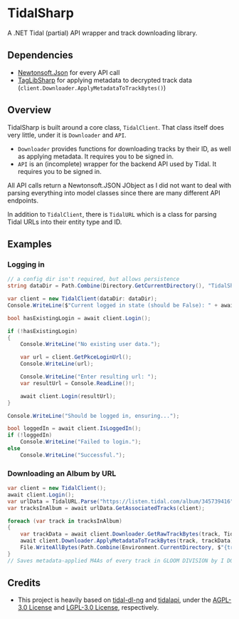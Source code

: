 # TidalSharp

A .NET Tidal (partial) API wrapper and track downloading library.

## Dependencies
- [Newtonsoft.Json](https://www.nuget.org/packages/Newtonsoft.Json) for every API call
- [TagLibSharp](https://www.nuget.org/packages/TagLibSharp) for applying metadata to decrypted track data (`client.Downloader.ApplyMetadataToTrackBytes()`)

## Overview
TidalSharp is built around a core class, `TidalClient`. That class itself does very little, under it is `Downloader` and `API`.
- `Downloader` provides functions for downloading tracks by their ID, as well as applying metadata. It requires you to be signed in.
- `API` is an (incomplete) wrapper for the backend API used by Tidal. It requires you to be signed in.

All API calls return a Newtonsoft.JSON JObject as I did not want to deal with parsing everything into model classes since there are many different API endpoints.

In addition to `TidalClient`, there is `TidalURL` which is a class for parsing Tidal URLs into their entity type and ID.

## Examples

### Logging in
```cs
// a config dir isn't required, but allows persistence
string dataDir = Path.Combine(Directory.GetCurrentDirectory(), "TidalSharpData");

var client = new TidalClient(dataDir: dataDir);
Console.WriteLine($"Current logged in state (should be False): " + await client.IsLoggedIn());

bool hasExistingLogin = await client.Login();

if (!hasExistingLogin)
{
    Console.WriteLine("No existing user data.");

    var url = client.GetPkceLoginUrl();
    Console.WriteLine(url);

    Console.WriteLine("Enter resulting url: ");
    var resultUrl = Console.ReadLine()!;

    await client.Login(resultUrl);
}

Console.WriteLine("Should be logged in, ensuring...");

bool loggedIn = await client.IsLoggedIn();
if (!loggedIn)
    Console.WriteLine("Failed to login.");
else
    Console.WriteLine("Successful.");
```

### Downloading an Album by URL
```cs
var client = new TidalClient();
await client.Login();
var urlData = TidalURL.Parse("https://listen.tidal.com/album/345739416");
var tracksInAlbum = await urlData.GetAssociatedTracks(client);

foreach (var track in tracksInAlbum)
{
    var trackData = await client.Downloader.GetRawTrackBytes(track, TidalSharp.Data.AudioQuality.LOSSLESS);
    await client.Downloader.ApplyMetadataToTrackBytes(track, trackData); // if you want metadata
    File.WriteAllBytes(Path.Combine(Environment.CurrentDirectory, $"{track}{trackData.FileExtension}"), trackData.Data);
}
// Saves metadata-applied M4As of every track in GLOOM DIVISION by I DONT KNOW HOW BUT THEY FOUND ME to your current working directory
```

## Credits
- This project is heavily based on [tidal-dl-ng](https://github.com/exislow/tidal-dl-ng) and [tidalapi](https://github.com/tamland/python-tidal), under the [AGPL-3.0 License](https://github.com/exislow/tidal-dl-ng/blob/master/LICENSE) and [LGPL-3.0 License](https://github.com/tamland/python-tidal/blob/master/LICENSE), respectively.
